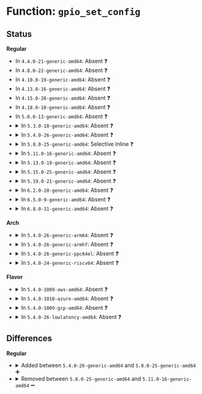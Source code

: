 # Function: <code>gpio_set_config</code>

## Status
<b>Regular</b>
<ul>
<li>
In <code>4.4.0-21-generic-amd64</code>: Absent ❓
</li>
<li>
In <code>4.8.0-22-generic-amd64</code>: Absent ❓
</li>
<li>
In <code>4.10.0-19-generic-amd64</code>: Absent ❓
</li>
<li>
In <code>4.13.0-16-generic-amd64</code>: Absent ❓
</li>
<li>
In <code>4.15.0-20-generic-amd64</code>: Absent ❓
</li>
<li>
In <code>4.18.0-10-generic-amd64</code>: Absent ❓
</li>
<li>
In <code>5.0.0-13-generic-amd64</code>: Absent ❓
</li>
<li>
<details>
<summary>In <code>5.3.0-18-generic-amd64</code>: Absent ❓</summary>

```json
{
  "name": "gpio_set_config",
  "collision_type": "Unique Static",
  "inline_type": "Full",
  "funcs": [
    {
      "addr": 18446744071584398531,
      "name": "gpio_set_config",
      "external": false,
      "loc": "drivers/gpio/gpiolib.c:2597",
      "file": "drivers/gpio/gpiolib.c",
      "inline": "not declared, inlined",
      "caller_inline": [
        "drivers/gpio/gpiolib.c:gpiod_direction_output",
        "drivers/gpio/gpiolib.c:gpiod_direction_output",
        "drivers/gpio/gpiolib.c:gpiod_direction_output",
        "drivers/gpio/gpiolib.c:gpiod_direction_input",
        "drivers/gpio/gpiolib.c:gpiod_direction_input"
      ],
      "caller_func": []
    }
  ],
  "symbols": []
}
```
</details>
</li>
<li>
<details>
<summary>In <code>5.4.0-26-generic-amd64</code>: Absent ❓</summary>

```json
{
  "name": "gpio_set_config",
  "collision_type": "Unique Static",
  "inline_type": "Full",
  "funcs": [
    {
      "addr": 18446744071584534179,
      "name": "gpio_set_config",
      "external": false,
      "loc": "drivers/gpio/gpiolib.c:2929",
      "file": "drivers/gpio/gpiolib.c",
      "inline": "not declared, inlined",
      "caller_inline": [
        "drivers/gpio/gpiolib.c:gpiod_direction_output",
        "drivers/gpio/gpiolib.c:gpiod_direction_output",
        "drivers/gpio/gpiolib.c:gpiod_direction_output",
        "drivers/gpio/gpiolib.c:gpiod_direction_input",
        "drivers/gpio/gpiolib.c:gpiod_direction_input"
      ],
      "caller_func": []
    }
  ],
  "symbols": []
}
```
</details>
</li>
<li>
<details>
<summary>In <code>5.8.0-25-generic-amd64</code>: Selective Inline ❓</summary>

```c
int gpio_set_config(struct gpio_desc * desc, enum pin_config_param mode)
```

```json
{
  "name": "gpio_set_config",
  "collision_type": "Unique Static",
  "inline_type": "Selective",
  "funcs": [
    {
      "addr": 18446744071585206991,
      "name": "gpio_set_config",
      "external": false,
      "loc": "drivers/gpio/gpiolib.c:3317",
      "file": "drivers/gpio/gpiolib.c",
      "inline": "not declared, inlined",
      "caller_inline": [
        "drivers/gpio/gpiolib.c:gpiod_direction_output",
        "drivers/gpio/gpiolib.c:gpiod_direction_output",
        "drivers/gpio/gpiolib.c:gpiod_direction_output"
      ],
      "caller_func": [
        "drivers/gpio/gpiolib.c:gpiod_direction_output",
        "drivers/gpio/gpiolib.c:gpiod_direction_output",
        "drivers/gpio/gpiolib.c:gpiod_direction_input"
      ]
    }
  ],
  "symbols": [
    {
      "addr": 18446744071585186992,
      "name": "gpio_set_config",
      "section": ".text",
      "bind": "STB_LOCAL",
      "size": 73
    }
  ]
}
```
</details>
</li>
<li>
<details>
<summary>In <code>5.11.0-16-generic-amd64</code>: Absent ❓</summary>

```json
{
  "name": "gpio_set_config",
  "collision_type": "Unique Static",
  "inline_type": "Full",
  "funcs": [
    {
      "addr": 18446744071585360384,
      "name": "gpio_set_config",
      "external": false,
      "loc": "drivers/gpio/gpiolib.c:2160",
      "file": "drivers/gpio/gpiolib.c",
      "inline": "not declared, inlined",
      "caller_inline": [
        "drivers/gpio/gpiolib.c:gpiod_direction_output",
        "drivers/gpio/gpiolib.c:gpiod_direction_output",
        "drivers/gpio/gpiolib.c:gpiod_direction_output"
      ],
      "caller_func": []
    }
  ],
  "symbols": []
}
```
</details>
</li>
<li>
<details>
<summary>In <code>5.13.0-19-generic-amd64</code>: Absent ❓</summary>

```json
{
  "name": "gpio_set_config",
  "collision_type": "Unique Static",
  "inline_type": "Full",
  "funcs": [
    {
      "addr": 18446744071585243944,
      "name": "gpio_set_config",
      "external": false,
      "loc": "drivers/gpio/gpiolib.c:2137",
      "file": "drivers/gpio/gpiolib.c",
      "inline": "not declared, inlined",
      "caller_inline": [
        "drivers/gpio/gpiolib.c:gpiod_direction_output",
        "drivers/gpio/gpiolib.c:gpiod_direction_output",
        "drivers/gpio/gpiolib.c:gpiod_direction_output"
      ],
      "caller_func": []
    }
  ],
  "symbols": []
}
```
</details>
</li>
<li>
<details>
<summary>In <code>5.15.0-25-generic-amd64</code>: Absent ❓</summary>

```json
{
  "name": "gpio_set_config",
  "collision_type": "Unique Static",
  "inline_type": "Full",
  "funcs": [
    {
      "addr": 18446744071585699608,
      "name": "gpio_set_config",
      "external": false,
      "loc": "drivers/gpio/gpiolib.c:2156",
      "file": "drivers/gpio/gpiolib.c",
      "inline": "not declared, inlined",
      "caller_inline": [
        "drivers/gpio/gpiolib.c:gpiod_direction_output",
        "drivers/gpio/gpiolib.c:gpiod_direction_output",
        "drivers/gpio/gpiolib.c:gpiod_direction_output"
      ],
      "caller_func": []
    }
  ],
  "symbols": []
}
```
</details>
</li>
<li>
<details>
<summary>In <code>5.19.0-21-generic-amd64</code>: Absent ❓</summary>

```json
{
  "name": "gpio_set_config",
  "collision_type": "Unique Static",
  "inline_type": "Full",
  "funcs": [
    {
      "addr": 18446744071586866039,
      "name": "gpio_set_config",
      "external": false,
      "loc": "drivers/gpio/gpiolib.c:2217",
      "file": "drivers/gpio/gpiolib.c",
      "inline": "not declared, inlined",
      "caller_inline": [
        "drivers/gpio/gpiolib.c:gpiod_direction_output",
        "drivers/gpio/gpiolib.c:gpiod_direction_output",
        "drivers/gpio/gpiolib.c:gpiod_direction_output"
      ],
      "caller_func": []
    }
  ],
  "symbols": []
}
```
</details>
</li>
<li>
<details>
<summary>In <code>6.2.0-20-generic-amd64</code>: Absent ❓</summary>

```json
{
  "name": "gpio_set_config",
  "collision_type": "Unique Static",
  "inline_type": "Full",
  "funcs": [
    {
      "addr": 18446744071588013103,
      "name": "gpio_set_config",
      "external": false,
      "loc": "drivers/gpio/gpiolib.c:2287",
      "file": "drivers/gpio/gpiolib.c",
      "inline": "not declared, inlined",
      "caller_inline": [
        "drivers/gpio/gpiolib.c:gpiod_direction_output",
        "drivers/gpio/gpiolib.c:gpiod_direction_output",
        "drivers/gpio/gpiolib.c:gpiod_direction_output"
      ],
      "caller_func": []
    }
  ],
  "symbols": []
}
```
</details>
</li>
<li>
<details>
<summary>In <code>6.5.0-9-generic-amd64</code>: Absent ❓</summary>

```json
{
  "name": "gpio_set_config",
  "collision_type": "Unique Static",
  "inline_type": "Full",
  "funcs": [
    {
      "addr": 18446744071588287607,
      "name": "gpio_set_config",
      "external": false,
      "loc": "drivers/gpio/gpiolib.c:2328",
      "file": "drivers/gpio/gpiolib.c",
      "inline": "not declared, inlined",
      "caller_inline": [
        "drivers/gpio/gpiolib.c:gpiod_direction_output",
        "drivers/gpio/gpiolib.c:gpiod_direction_output",
        "drivers/gpio/gpiolib.c:gpiod_direction_output"
      ],
      "caller_func": []
    }
  ],
  "symbols": []
}
```
</details>
</li>
<li>
<details>
<summary>In <code>6.8.0-31-generic-amd64</code>: Absent ❓</summary>

```json
{
  "name": "gpio_set_config",
  "collision_type": "Unique Static",
  "inline_type": "Full",
  "funcs": [
    {
      "addr": 18446744071588580721,
      "name": "gpio_set_config",
      "external": false,
      "loc": "drivers/gpio/gpiolib.c:2522",
      "file": "drivers/gpio/gpiolib.c",
      "inline": "not declared, inlined",
      "caller_inline": [
        "drivers/gpio/gpiolib.c:gpiod_direction_output",
        "drivers/gpio/gpiolib.c:gpiod_direction_output",
        "drivers/gpio/gpiolib.c:gpiod_direction_output"
      ],
      "caller_func": []
    }
  ],
  "symbols": []
}
```
</details>
</li>
</ul>
<b>Arch</b>
<ul>
<li>
<details>
<summary>In <code>5.4.0-26-generic-arm64</code>: Absent ❓</summary>

```json
{
  "name": "gpio_set_config",
  "collision_type": "Unique Static",
  "inline_type": "Full",
  "funcs": [
    {
      "addr": 18446603336496719172,
      "name": "gpio_set_config",
      "external": false,
      "loc": "drivers/gpio/gpiolib.c:2929",
      "file": "drivers/gpio/gpiolib.c",
      "inline": "not declared, inlined",
      "caller_inline": [
        "drivers/gpio/gpiolib.c:gpiod_direction_output",
        "drivers/gpio/gpiolib.c:gpiod_direction_output",
        "drivers/gpio/gpiolib.c:gpiod_direction_output",
        "drivers/gpio/gpiolib.c:gpiod_direction_input",
        "drivers/gpio/gpiolib.c:gpiod_direction_input"
      ],
      "caller_func": []
    }
  ],
  "symbols": []
}
```
</details>
</li>
<li>
<details>
<summary>In <code>5.4.0-26-generic-armhf</code>: Absent ❓</summary>

```json
{
  "name": "gpio_set_config",
  "collision_type": "Unique Static",
  "inline_type": "Full",
  "funcs": [
    {
      "addr": 3230010272,
      "name": "gpio_set_config",
      "external": false,
      "loc": "drivers/gpio/gpiolib.c:2929",
      "file": "drivers/gpio/gpiolib.c",
      "inline": "not declared, inlined",
      "caller_inline": [
        "drivers/gpio/gpiolib.c:gpiod_direction_output",
        "drivers/gpio/gpiolib.c:gpiod_direction_output",
        "drivers/gpio/gpiolib.c:gpiod_direction_output",
        "drivers/gpio/gpiolib.c:gpiod_direction_input",
        "drivers/gpio/gpiolib.c:gpiod_direction_input"
      ],
      "caller_func": []
    }
  ],
  "symbols": []
}
```
</details>
</li>
<li>
<details>
<summary>In <code>5.4.0-26-generic-ppc64el</code>: Absent ❓</summary>

```json
{
  "name": "gpio_set_config",
  "collision_type": "Unique Static",
  "inline_type": "Full",
  "funcs": [
    {
      "addr": 13835058055290807904,
      "name": "gpio_set_config",
      "external": false,
      "loc": "drivers/gpio/gpiolib.c:2929",
      "file": "drivers/gpio/gpiolib.c",
      "inline": "not declared, inlined",
      "caller_inline": [
        "drivers/gpio/gpiolib.c:gpiod_direction_output",
        "drivers/gpio/gpiolib.c:gpiod_direction_output",
        "drivers/gpio/gpiolib.c:gpiod_direction_output",
        "drivers/gpio/gpiolib.c:gpiod_direction_input",
        "drivers/gpio/gpiolib.c:gpiod_direction_input"
      ],
      "caller_func": []
    }
  ],
  "symbols": []
}
```
</details>
</li>
<li>
<details>
<summary>In <code>5.4.0-24-generic-riscv64</code>: Absent ❓</summary>

```json
{
  "name": "gpio_set_config",
  "collision_type": "Unique Static",
  "inline_type": "Full",
  "funcs": [
    {
      "addr": 18446743936275478278,
      "name": "gpio_set_config",
      "external": false,
      "loc": "drivers/gpio/gpiolib.c:2929",
      "file": "drivers/gpio/gpiolib.c",
      "inline": "not declared, inlined",
      "caller_inline": [
        "drivers/gpio/gpiolib.c:gpiod_direction_output",
        "drivers/gpio/gpiolib.c:gpiod_direction_output",
        "drivers/gpio/gpiolib.c:gpiod_direction_output",
        "drivers/gpio/gpiolib.c:gpiod_direction_input",
        "drivers/gpio/gpiolib.c:gpiod_direction_input"
      ],
      "caller_func": []
    }
  ],
  "symbols": []
}
```
</details>
</li>
</ul>
<b>Flavor</b>
<ul>
<li>
<details>
<summary>In <code>5.4.0-1009-aws-amd64</code>: Absent ❓</summary>

```json
{
  "name": "gpio_set_config",
  "collision_type": "Unique Static",
  "inline_type": "Full",
  "funcs": [
    {
      "addr": 18446744071584491107,
      "name": "gpio_set_config",
      "external": false,
      "loc": "drivers/gpio/gpiolib.c:2929",
      "file": "drivers/gpio/gpiolib.c",
      "inline": "not declared, inlined",
      "caller_inline": [
        "drivers/gpio/gpiolib.c:gpiod_direction_output",
        "drivers/gpio/gpiolib.c:gpiod_direction_output",
        "drivers/gpio/gpiolib.c:gpiod_direction_output",
        "drivers/gpio/gpiolib.c:gpiod_direction_input",
        "drivers/gpio/gpiolib.c:gpiod_direction_input"
      ],
      "caller_func": []
    }
  ],
  "symbols": []
}
```
</details>
</li>
<li>
<details>
<summary>In <code>5.4.0-1010-azure-amd64</code>: Absent ❓</summary>

```json
{
  "name": "gpio_set_config",
  "collision_type": "Unique Static",
  "inline_type": "Full",
  "funcs": [
    {
      "addr": 18446744071584429235,
      "name": "gpio_set_config",
      "external": false,
      "loc": "drivers/gpio/gpiolib.c:2929",
      "file": "drivers/gpio/gpiolib.c",
      "inline": "not declared, inlined",
      "caller_inline": [
        "drivers/gpio/gpiolib.c:gpiod_direction_output",
        "drivers/gpio/gpiolib.c:gpiod_direction_output",
        "drivers/gpio/gpiolib.c:gpiod_direction_output",
        "drivers/gpio/gpiolib.c:gpiod_direction_input",
        "drivers/gpio/gpiolib.c:gpiod_direction_input"
      ],
      "caller_func": []
    }
  ],
  "symbols": []
}
```
</details>
</li>
<li>
<details>
<summary>In <code>5.4.0-1009-gcp-amd64</code>: Absent ❓</summary>

```json
{
  "name": "gpio_set_config",
  "collision_type": "Unique Static",
  "inline_type": "Full",
  "funcs": [
    {
      "addr": 18446744071584485843,
      "name": "gpio_set_config",
      "external": false,
      "loc": "drivers/gpio/gpiolib.c:2929",
      "file": "drivers/gpio/gpiolib.c",
      "inline": "not declared, inlined",
      "caller_inline": [
        "drivers/gpio/gpiolib.c:gpiod_direction_output",
        "drivers/gpio/gpiolib.c:gpiod_direction_output",
        "drivers/gpio/gpiolib.c:gpiod_direction_output",
        "drivers/gpio/gpiolib.c:gpiod_direction_input",
        "drivers/gpio/gpiolib.c:gpiod_direction_input"
      ],
      "caller_func": []
    }
  ],
  "symbols": []
}
```
</details>
</li>
<li>
<details>
<summary>In <code>5.4.0-26-lowlatency-amd64</code>: Absent ❓</summary>

```json
{
  "name": "gpio_set_config",
  "collision_type": "Unique Static",
  "inline_type": "Full",
  "funcs": [
    {
      "addr": 18446744071584592067,
      "name": "gpio_set_config",
      "external": false,
      "loc": "drivers/gpio/gpiolib.c:2929",
      "file": "drivers/gpio/gpiolib.c",
      "inline": "not declared, inlined",
      "caller_inline": [
        "drivers/gpio/gpiolib.c:gpiod_direction_output",
        "drivers/gpio/gpiolib.c:gpiod_direction_output",
        "drivers/gpio/gpiolib.c:gpiod_direction_output",
        "drivers/gpio/gpiolib.c:gpiod_direction_input",
        "drivers/gpio/gpiolib.c:gpiod_direction_input"
      ],
      "caller_func": []
    }
  ],
  "symbols": []
}
```
</details>
</li>
</ul>

## Differences
<b>Regular</b>
<ul>
<li>
<details>
<summary>Added between <code>5.4.0-26-generic-amd64</code> and <code>5.8.0-25-generic-amd64</code> ➕</summary>

```c
int gpio_set_config(struct gpio_desc * desc, enum pin_config_param mode)
```
</details>
</li>
<li>
<details>
<summary>Removed between <code>5.8.0-25-generic-amd64</code> and <code>5.11.0-16-generic-amd64</code> ➖</summary>

```c
int gpio_set_config(struct gpio_desc * desc, enum pin_config_param mode)
```
</details>
</li>
</ul>
